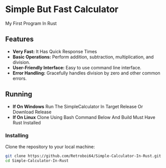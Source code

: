 # Simple But Fast Calculator
 My First Program In Rust

## Features

- **Very Fast:** It Has Quick Response Times
- **Basic Operations:** Perform addition, subtraction, multiplication, and division.
- **User-Friendly Interface:** Easy to use command line interface.
- **Error Handling:** Gracefully handles division by zero and other common errors.

## Running 

- **If On Windows** Run The SimpleCalculator In Target Release Or Download Release
- **If On Linux** Clone Using Bash Command Below And Build Must Have Rust Installed
  

### Installing

Clone the repository to your local machine:

```bash
git clone https://github.com/Retroboi64/Simple-Calculator-In-Rust.git
cd Simple-Calculator-In-Rust
